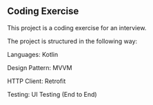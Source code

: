 ## Coding Exercise

This project is a coding exercise for an interview.

The project is structured in the following way:

Languages: Kotlin

Design Pattern: MVVM

HTTP Client: Retrofit

Testing: UI Testing (End to End)
